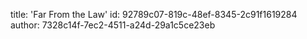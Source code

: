 title: 'Far From the Law'
id: 92789c07-819c-48ef-8345-2c91f1619284
author: 7328c14f-7ec2-4511-a24d-29a1c5ce23eb
